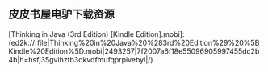## 皮皮书屋电驴下载资源 

[Flash Multiplayer Virtual Worlds.pdf]: (ed2k://|file|Flash%20Multiplayer%20Virtual%20Worlds.pdf|19420400|4412ae5658f12c1dd62f864249614cfd|h=3znimuvfrgewsvayjozytnqjh54rsjz4|/)

[正则指引.pdf]: (ed2k://|file|%E6%AD%A3%E5%88%99%E6%8C%87%E5%BC%95.pdf|33649552|e4d6c620193edeb4494a36d0f4b33416|h=2veq7i66zpl3lwix7ritxtht5zmovlne|/)

[Programming From The Ground Up.pdf]: (ed2k://|file|Programming%20From%20The%20Ground%20Up.pdf|1383853|40302e9f8ef14ebe5298ee4b1afd4532|h=qlg2dwbpxdaeshulozolhsprsv3cijx2|/)

[Essential Scrum_ A Practical Guide to the Most Popular Agile Process.pdf]: (ed2k://|file|Essential%20Scrum_%20A%20Practical%20Guide%20to%20the%20Most%20Popular%20Agile%20Process.pdf|23515980|aa14587e4e4399f04439e3bf58b7669f|h=ltmekeuq76zj3ttwt4xoq4fdutgcmp5y|/)

[Harry Potter  and the Half-Blood Prince.pdf]: (ed2k://|file|Harry%20Potter%20%20and%20the%20Half-Blood%20Prince.pdf|5520925|bd4be2e85935235d42f0397e2cbb8e31|h=faspmmcct2ngcmyoxfhzdbyhwfjxp2er|/)

[Microsoft Dynamics Sure Step 2010.pdf]: (ed2k://|file|Microsoft%20Dynamics%20Sure%20Step%202010.pdf|23963816|5ee3a45eaa3af0f13afa29ad396975a7|h=ul7mewarpvw4b5mkajzgokyv4v222j5m|/)

[A Guide to the Project Management Body of Knowledge (PMBOK® Guide), Third Edition.chm]: (ed2k://|file|A%20Guide%20to%20the%20Project%20Management%20Body%20of%20Knowledge%20%28PMBOK%C2%AE%20Guide%29%2C%20Third%20Edition.chm|15447370|b78d3dd2f2484454c8655c9bcfd09e4d|h=6zuhoyhitfl2uybqdelo45pwnfdndzqp|/)

[C# in Depth, Second Edition.pdf]: (ed2k://|file|C%23%20in%20Depth%2C%20Second%20Edition.pdf|20429666|8feb646f53c94c805ba7c1a6399372ef|h=b4757lblbk4vzcb4z57veacnpxxvtceb|/)

[Microsoft Windows Workflow Foundation 4.0 Cookbook.pdf]: (ed2k://|file|Microsoft%20Windows%20Workflow%20Foundation%204.0%20Cookbook.pdf|11611866|57ffef802109d7141280ba3131e805a2|h=gaakydyurxbwjuijoeatl5ph6onwgnv6|/)

[Software Requirements, Third Edition.pdf]: (ed2k://|file|Software%20Requirements%2C%20Third%20Edition.pdf|19329521|23057950f9332cb84d68ab79b53547a9|h=qa4ka23uojn4u3ytluifaqxtr3wh6inx|/)

[HTML5与CSS3设计模式.pdf]: (ed2k://|file|HTML5%E4%B8%8ECSS3%E8%AE%BE%E8%AE%A1%E6%A8%A1%E5%BC%8F.pdf|44439790|25bf15b97e268f1e7a90f1d0b451ac28|h=dusfujiwlm3i5idamsvx7npkax43mrga|/)

[Linux Network Security.chm]: (ed2k://|file|Linux%20Network%20Security.chm|6762026|2f31fde2a2a31365bf91a3729604583b|h=voofehkwamqqj23osrgr6c5gsjpxbp5q|/)

[Privacy and Security for Cloud Computing.pdf]: (ed2k://|file|Privacy%20and%20Security%20for%20Cloud%20Computing.pdf|3707376|869aa897c12e400e57978a59d3c4108c|h=rwk6exgriq6khgcfoxnwpgvzq4pbogbb|/)

[Introduction to Game Physics with Box2D.pdf]: (ed2k://|file|Introduction%20to%20Game%20Physics%20with%20Box2D.pdf|4565699|79c4f52f9808373c9391ead447d0e758|h=6zs5k2pmkajerqylqs2u2lyppifilpb4|/)

[深入HTML5应用开发.pdf]: (ed2k://|file|%E6%B7%B1%E5%85%A5HTML5%E5%BA%94%E7%94%A8%E5%BC%80%E5%8F%91.pdf|43973468|925d01b7fff0b29a41aa504ec58a0d74|h=ornjansvnw4x25lsgofwxzn64iqrhq4x|/)

[IPv6_ Theory, Protocol, and Practice, 2nd Edition.pdf]: (ed2k://|file|IPv6_%20Theory%2C%20Protocol%2C%20and%20Practice%2C%202nd%20Edition.pdf|3555219|7b2cebd9721f19802853a30ee6b4768a|h=5oa3kjrriluzqbeme7kggykb7hnpcv2t|/)

[Introduction to Machine Learning.pdf]: (ed2k://|file|Introduction%20to%20Machine%20Learning.pdf|16606146|ed417716e0b61b9a304ffd1c6a198bf6|h=zoxyr57iy32hnzj3kcugrx3fsr6gvtth|/)

[iPhone Games Projects.pdf]: (ed2k://|file|iPhone%20Games%20Projects.pdf|5645383|8a9527ebf91d602a32b9fbd3dd3d0d38|h=o7jpopqlecuxt3axogdciuzmbs2a7gkk|/)

[SharePoint 2010商业智能基础(SharePoint 2010 Business Intelligence).pdf]: (ed2k://|file|SharePoint%202010%E5%95%86%E4%B8%9A%E6%99%BA%E8%83%BD%E5%9F%BA%E7%A1%80%28SharePoint%202010%20Business%20Intelligence%29.pdf|14857712|06dac06b0210559cad05dc81f98071a9|h=fwho72k3c63pofkejjxwdjyzillnym5f|/)

[Facebook Cookbook.pdf]: (ed2k://|file|Facebook%20Cookbook.pdf|9277183|0c08d2bf12e5384d191d52820d086db1|h=mkwpu5zsb6ultsd2hvb7ewp6peto2olv|/)

[Pro SharePoint 2010 Development for Office 365.pdf]: (ed2k://|file|Pro%20SharePoint%202010%20Development%20for%20Office%20365.pdf|33064716|b0d04e9ba038595ec9a0197f78559683|h=lucsyxovdwlzsxdsopi2kdnbhuj24ujl|/)

[Understanding Linux Network Internals.pdf]: (ed2k://|file|Understanding%20Linux%20Network%20Internals.pdf|6760809|50d8759e8bd5f0b91f5affde4042a323|h=zvbs37gbdjf65ehojhz6dimopyzmedd4|/)

[用 TCP_IP 进行网际互联, 第1卷, 第4版.pdf]: (ed2k://|file|%E7%94%A8%20TCP_IP%20%E8%BF%9B%E8%A1%8C%E7%BD%91%E9%99%85%E4%BA%92%E8%81%94%2C%20%E7%AC%AC1%E5%8D%B7%2C%20%E7%AC%AC4%E7%89%88.pdf|17011411|7bcb041c887db501be42eda73fade7f9|h=lz4qq5mplbh4mw54age5vwxn6yjej2mr|/)

[Exploratory Social Network Analysis with Pajek.pdf]: (ed2k://|file|Exploratory%20Social%20Network%20Analysis%20with%20Pajek.pdf|5007265|dc67215ab56782295e9948f0038e7fb3|h=z4gw3ljklgn3r3i6ri6tjihq7z4wfbff|/)

[WinRT Revealed.pdf]: (ed2k://|file|WinRT%20Revealed.pdf|3735353|a566b7eb2f1bb7271972714230a61e45|h=6n72qtij5t45eraoedvkm4wz4tyegsdb|/)

[设计模式精解.pdf]: (ed2k://|file|%E8%AE%BE%E8%AE%A1%E6%A8%A1%E5%BC%8F%E7%B2%BE%E8%A7%A3.pdf|29135435|16d168b440477e1e0d3bf86e1bcd241a|h=efjc43j4hhlgynkbgyypybiedqvyqjkb|/)

[Cloud Computing_ Technologies and Strategies of the Ubiquitous Data Center.pdf]: (ed2k://|file|Cloud%20Computing_%20Technologies%20and%20Strategies%20of%20the%20Ubiquitous%20Data%20Center.pdf|1955449|18bf70b43004b9b2cbbd92c700da59d8|h=26vhtdukqpg25ha5kxe6y2j32yxrygeq|/)

[Beginning Programming with Java For Dummies, 3rd Edition.pdf]: (ed2k://|file|Beginning%20Programming%20with%20Java%20For%20Dummies%2C%203rd%20Edition.pdf|13384189|436b0804da1fd9c830b3dab13c7c3201|h=3b2aiy7jale3qm3sysccj5kbdd6tzizu|/)

[Microsoft SharePoint_ Building Office 2007 Solutions in C# 2005.pdf]: (ed2k://|file|Microsoft%20SharePoint_%20Building%20Office%202007%20Solutions%20in%20C%23%202005.pdf|7700700|942f1c7709c957ea7b75103070382a0d|h=hzavapljpbb22aqryu7s6oszd3kxmalj|/)

[A Manager’s guide to IT law, Second Edition.pdf]: (ed2k://|file|A%20Manager%E2%80%99s%20guide%20to%20IT%20law%2C%20Second%20Edition.pdf|11011987|918bf16f70d4d3231ff46a212a2accb4|h=b5pptzwbjzih2sfu7lkzg5mrkur5u6tb|/)

[Mastering Nginx.pdf]: (ed2k://|file|Mastering%20Nginx.pdf|2440052|032c2c7bc4523febb2dd138b6918b245|h=lmpqkxbvlbpg6zcnhmbai6tmlpckg452|/)

[The Digital Photography Book, volume 3.pdf]: (ed2k://|file|The%20Digital%20Photography%20Book%2C%20volume%203.pdf|16968858|4bef6c1dd13d7d8af13c8a17489c9a13|h=h3tg6seqjf2norkaqtpcyacmwial26c6|/)

[Intel® 64 and IA-32 Architectures Software Developer’s Manual Volume 3A_ System Programming Guide, Part 1.pdf]: (ed2k://|file|Intel%C2%AE%2064%20and%20IA-32%20Architectures%20Software%20Developer%E2%80%99s%20Manual%20Volume%203A_%20System%20Programming%20Guide%2C%20Part%201.pdf|5708090|356b4ddd0355778e35404af1552d3878|h=3v25xyjykydtulnz4qv3sya7ic4o7zdi|/)

[微积分之屠龙宝刀.pdf]: (ed2k://|file|%E5%BE%AE%E7%A7%AF%E5%88%86%E4%B9%8B%E5%B1%A0%E9%BE%99%E5%AE%9D%E5%88%80.pdf|30504491|d3c9b4c7f9d0006fe70b4397b7d83435|h=t6cg2lwq2jys6k7opdwphkbntgfsb24r|/)

[MCTS Self-Paced Training Kit (Exam 70-526)_ Microsoft .NET Framework 2.0 Windows -Based Client Development.pdf]: (ed2k://|file|MCTS%20Self-Paced%20Training%20Kit%20%28Exam%2070-526%29_%20Microsoft%20.NET%20Framework%202.0%20Windows%20-Based%20Client%20Development.pdf|9413564|edbafeb3460055a555941a0324451951|h=fosmsyvfjyd64non2x75liifnvfryn5q|/)

[Fundamentals of Database Systems 6th Edition.pdf]: (ed2k://|file|Fundamentals%20of%20Database%20Systems%206th%20Edition.pdf|8694548|0b4cec614a9e44a499203d155cc3d1fa|h=7yfb6gkay2ol5va4n2ivp6vyp7hdkfgp|/)

[The Unified Modeling Language User Guide, Second Edition.chm]: (ed2k://|file|The%20Unified%20Modeling%20Language%20User%20Guide%2C%20Second%20Edition.chm|5049319|40587554df5c924229fd00c5c5cb8772|h=zixd7ujetfciczavunk2zyzlhoevuwh7|/)

[IDA Pro 代码破译揭秘（Reverse Engineering Code With IDA Pro）.pdf]: (ed2k://|file|IDA%20Pro%20%E4%BB%A3%E7%A0%81%E7%A0%B4%E8%AF%91%E6%8F%AD%E7%A7%98%EF%BC%88Reverse%20Engineering%20Code%20With%20IDA%20Pro%EF%BC%89.pdf|25795411|fb45c48135a4eca2b6786dedfb99a7db|h=2ndf5dsyr4ikbjdoqdbff57dw5k4ndm5|/)

[Adobe Photoshop CS5 One-on-One.pdf]: (ed2k://|file|Adobe%20Photoshop%20CS5%20One-on-One.pdf|30688656|be01d6321fe21b79d7675f96ad89c1f0|h=jnteenccftiykhdomm2pywajfpkmyvqv|/)

[Beginning Oracle Application Express.pdf]: (ed2k://|file|Beginning%20Oracle%20Application%20Express.pdf|19393277|4ca204fd4f2b5a55694184c48beb3b3d|h=avylcrwvjleiz45vq2ynujyfbmtx4aqz|/)

[MCTS Self-Paced Training Kit (Exam 70-561)_ Microsoft® .NET Framework 3.5 ADO.NET Application Development.chm]: (ed2k://|file|MCTS%20Self-Paced%20Training%20Kit%20%28Exam%2070-561%29_%20Microsoft%C2%AE%20.NET%20Framework%203.5%20ADO.NET%20Application%20Development.chm|9381131|c490705e3eb00781c14114fedf550e96|h=7a7aakjy3rld5vqbw3l26zchojq4erdj|/)

[Oracle Certified Professional Java SE 7 Programmer Exams 1Z0-804 and 1Z0-805.pdf]: (ed2k://|file|Oracle%20Certified%20Professional%20Java%20SE%207%20Programmer%20Exams%201Z0-804%20and%201Z0-805.pdf|6617847|4a18ced1119ff33a46c7fa7d5a59d89a|h=kb3vdooma6tyfxqzpg6lvtaittk5w4sr|/)

[程序员实用算法.pdf]: (ed2k://|file|%E7%A8%8B%E5%BA%8F%E5%91%98%E5%AE%9E%E7%94%A8%E7%AE%97%E6%B3%95.pdf|32835765|59ebebe454bb2a487f42890a93b99091|h=epnsfdzh2s5kyfmmsesbr4rsja2unfvw|/)

[统计信号处理基础.pdf]: (ed2k://|file|%E7%BB%9F%E8%AE%A1%E4%BF%A1%E5%8F%B7%E5%A4%84%E7%90%86%E5%9F%BA%E7%A1%80.pdf|16524449|4ab2e7d76614d8378fab47b6f71c32b1|h=iqst24jyygtncczaeypo5gyfqkqommko|/)

[Starting an Online Business for Dummies, 7th Edition.pdf]: (ed2k://|file|Starting%20an%20Online%20Business%20for%20Dummies%2C%207th%20Edition.pdf|28967547|bcb419614c33a19082eda17e97bbd276|h=wnbkfadpvzg2ygbik3zphcr55cpfckbr|/)

[LiveCode Mobile Development_ Beginner’s Guide.pdf]: (ed2k://|file|LiveCode%20Mobile%20Development_%20Beginner%E2%80%99s%20Guide.pdf|8198862|eeb1e7102558966dac43080486166c62|h=yz6vgjjat7tjo52oori6i5mfbhzfu42o|/)

[The Illustrated Network_ How TCP_IP Works in a Modern Network.pdf]: (ed2k://|file|The%20Illustrated%20Network_%20How%20TCP_IP%20Works%20in%20a%20Modern%20Network.pdf|18380228|dab3cd78d0c59456b505c9f70f54ab6d|h=hyoftvkgzev557x3xmr2sd6qc2oasort|/)

[Think in C++ vol2.pdf]: (ed2k://|file|Think%20in%20C%2B%2B%20vol2.pdf|2089683|1965a1c1b9734fd949cc0d9351a59134|h=zzu53k3lqpqvrffbnvslaglpbvbrboig|/)

[男女亲密对话：两性互动必修课.坦嫩.PDF.pdf]: (ed2k://|file|%E7%94%B7%E5%A5%B3%E4%BA%B2%E5%AF%86%E5%AF%B9%E8%AF%9D%EF%BC%9A%E4%B8%A4%E6%80%A7%E4%BA%92%E5%8A%A8%E5%BF%85%E4%BF%AE%E8%AF%BE.%E5%9D%A6%E5%AB%A9.PDF.pdf|38428627|a1834ff5b6a98e4af84e8e115a70bc52|h=ho6oweny6smfzeqr76ne6mh5izt5gy56|/)

[Beginning Windows 8 Application Development.pdf]: (ed2k://|file|Beginning%20Windows%208%20Application%20Development.pdf|23437912|aeb21427fa32964bcb50e1e78b29d83e|h=mvqyrfzyxl6lr6z774t52e43ehridsck|/)

[Cocos2d-X by Example Beginner’s Guide.pdf]: (ed2k://|file|Cocos2d-X%20by%20Example%20Beginner%E2%80%99s%20Guide.pdf|3656792|868931f1dd688dce6fe44f495bcd683e|h=zoaibar6rwbas57xxf66o6g4c2zq4r6d|/)

[MCTS_ Microsoft Office SharePoint Server 2007 Configuration Study Guide_ Exam 70-630.pdf]: (ed2k://|file|MCTS_%20Microsoft%20Office%20SharePoint%20Server%202007%20Configuration%20Study%20Guide_%20Exam%2070-630.pdf|16439065|1c6b51312fcf0a7233e73ab9ccc4da42|h=hco23ycashhulisq2ltn7o3w6ioxj4r3|/)

[Oracle Weblogic Server 11gR1 PS2_ Administration Essentials.pdf]: (ed2k://|file|Oracle%20Weblogic%20Server%2011gR1%20PS2_%20Administration%20Essentials.pdf|6279216|900e5140c8318d8348e79084807f2bda|h=q3fwxnfjbyuihkwuawwbego4agc3eabg|/)

[Programming Windows 程式设计开发指南.pdf]: (ed2k://|file|Programming%20Windows%20%E7%A8%8B%E5%BC%8F%E8%AE%BE%E8%AE%A1%E5%BC%80%E5%8F%91%E6%8C%87%E5%8D%97.pdf|7602579|0c081994011c9fcec38923025e39beef|h=u7rizkp6vyq6bd24vpwayismwwlkum6m|/)

[编译器构造(ZIP卷2).pdf]: (ed2k://|file|%E7%BC%96%E8%AF%91%E5%99%A8%E6%9E%84%E9%80%A0%28ZIP%E5%8D%B72%29.pdf|45844927|46fc98651cdd3d680a39d2712c23360f|h=6byd7doxa35dgcvkagqaetn3uk646m7f|/)

[Microsoft SQL Server 2008 技术内幕：T-SQL 语言基础.pdf]: (ed2k://|file|Microsoft%20SQL%20Server%202008%20%E6%8A%80%E6%9C%AF%E5%86%85%E5%B9%95%EF%BC%9AT-SQL%20%E8%AF%AD%E8%A8%80%E5%9F%BA%E7%A1%80.pdf|32103076|2cdc51f9fdb791cf0ca788ed5ba6db35|h=kjtafhwqmajojynxxfjxjpwpfsigj5uo|/)

[Microsoft SQL Server 2012 Analysis Services_ The BISM Tabular Model.pdf]: (ed2k://|file|Microsoft%20SQL%20Server%202012%20Analysis%20Services_%20The%20BISM%20Tabular%20Model.pdf|39815720|1311f0101585e1118ade06681e2ad460|h=jduc3vl2vtrgfxi2s524padonjedtw42|/)

[Selenium_Simplified 2nd edition.pdf]: (ed2k://|file|Selenium_Simplified%202nd%20edition.pdf|7663953|55d232247994c3bd3f31832f6de533c9|h=gfcrfdypkl2yr7pmjhtoq5nsefp7z6lm|/)

[Beginning SQL Server Modeling.pdf]: (ed2k://|file|Beginning%20SQL%20Server%20Modeling.pdf|9763479|1b2164b6f15be25b0d51fb6cadb6db29|h=udfypz5did5tah2bnuyowupsy6wj3y6l|/)

[深入理解计算机系统(原书第2版).pdf]: (ed2k://|file|%E6%B7%B1%E5%85%A5%E7%90%86%E8%A7%A3%E8%AE%A1%E7%AE%97%E6%9C%BA%E7%B3%BB%E7%BB%9F%28%E5%8E%9F%E4%B9%A6%E7%AC%AC2%E7%89%88%29.pdf|24211124|33a96cd8e4db00cc028e66da48cb8865|h=f2rpq5rwdmhm2hiirotphfrsc26pzvp2|/)

[Go 语言编程.pdf]: (ed2k://|file|Go%20%E8%AF%AD%E8%A8%80%E7%BC%96%E7%A8%8B.pdf|9294353|ef261acb855845b1df49f6361c229b42|h=hzapa5ki5pdq3hbzrfo5fah5a5riywpb|/)

[UNIX程序设计教程.pdf]: (ed2k://|file|UNIX%E7%A8%8B%E5%BA%8F%E8%AE%BE%E8%AE%A1%E6%95%99%E7%A8%8B.pdf|24355952|192c241d4f0f835a1d99e59ace3dc57d|h=dnypengjhjnwanlaqii34fvsgb5zxifm|/)

[与众不同的心理学.pdf]: (ed2k://|file|%E4%B8%8E%E4%BC%97%E4%B8%8D%E5%90%8C%E7%9A%84%E5%BF%83%E7%90%86%E5%AD%A6.pdf|11753876|bcf7f330a21b453aec9446d1654b9e19|h=xjpj2e67hxc3iq3dsmoxvxfrzbvxwpei|/)

[Operating Systems_ Internals and Design Principle (7th Edition).pdf]: (ed2k://|file|Operating%20Systems_%20Internals%20and%20Design%20Principle%20%287th%20Edition%29.pdf|8902179|5043697b1c0ed99ea9d05a1df1f93c55|h=6s6autd4mkeejz5jrzvd6cxvrwkcyy2a|/)

[Professional SlickEdit.pdf]: (ed2k://|file|Professional%20SlickEdit.pdf|11547186|dc215ef4172c59eaf08b2a03d7f4ab80|h=flm4lpajhe5cr2s6hqam7wdqgvkw5dh6|/)

[Excel VBA Programming For Dummies, 3rd Edition.pdf]: (ed2k://|file|Excel%20VBA%20Programming%20For%20Dummies%2C%203rd%20Edition.pdf|4060095|61dc24e5ca7c5571aa360df6ad5001ac|h=l2qibncdmkgrylphewkt3vxcxqetolcc|/)

[Workflow in the 2007 Microsoft Office System.pdf]: (ed2k://|file|Workflow%20in%20the%202007%20Microsoft%20Office%20System.pdf|12752895|30de9a13515964de3e2d71055d44848c|h=zc3o5ye4jfg4stn7pqdazg47754b37y3|/)

[How to Think Like a Computer Scientist.pdf]: (ed2k://|file|How%20to%20Think%20Like%20a%20Computer%20Scientist.pdf|769121|99f3e9aa1ca0a3ecd3c34bb9d8f7225a|h=u44v47kcx5uloagfomjt737ymnqahq2r|/)

[Realistic Ray Tracing.pdf]: (ed2k://|file|Realistic%20Ray%20Tracing.pdf|21726574|b643f6cd8401100593622dae342805df|h=cmz4nvj4afpnz4ylbjit6sqgiei4rs76|/)

[UNIX_Linux系统管理技术手册(第四版)(完整书签)(ZIP卷3).pdf]: (ed2k://|file|UNIX_Linux%E7%B3%BB%E7%BB%9F%E7%AE%A1%E7%90%86%E6%8A%80%E6%9C%AF%E6%89%8B%E5%86%8C%28%E7%AC%AC%E5%9B%9B%E7%89%88%29%28%E5%AE%8C%E6%95%B4%E4%B9%A6%E7%AD%BE%29%28ZIP%E5%8D%B73%29.pdf|39274298|ab29ff2b824f451a192725f787e93789|h=y62zdgkgzbnkpmneq2tfs2666h77nntl|/)

[Practical Load Balancing.pdf]: (ed2k://|file|Practical%20Load%20Balancing.pdf|33756124|662d2fbe6e059b2bb459544e0af5b44d|h=rs4ax4onb2zzy62prfthdeaxgu4qznhk|/)

[Pro PHP_ Patterns, Frameworks, Testing and More.pdf]: (ed2k://|file|Pro%20PHP_%20Patterns%2C%20Frameworks%2C%20Testing%20and%20More.pdf|6112780|6bb3ff19d18ec74f9f0e8e8205449571|h=y2oltzhjlabx4c73yv5yqrpv7cq4wglv|/)

[DirectShow实务精选.pdf]: (ed2k://|file|DirectShow%E5%AE%9E%E5%8A%A1%E7%B2%BE%E9%80%89.pdf|15701448|7966b4cb0b0e0f2b30cf7e9c823aa288|h=n7h3y3fejtwdsj5dhgtkwkoq3lafsrkh|/)

[Core Servlets and Javaserver Pages_ Advanced Technologies, Vol. 2 (2nd Edition).zip]: (ed2k://|file|Core%20Servlets%20and%20Javaserver%20Pages_%20Advanced%20Technologies%2C%20Vol.%202%20%282nd%20Edition%29.zip|36528773|07a6aa4d511531a78aba1ba2e7ad5608|h=azgzwkhvrrurgr3zc7ekskua7c5bt5sj|/)

[Imagine_ How Creativity Works.pdf]: (ed2k://|file|Imagine_%20How%20Creativity%20Works.pdf|1821239|ec63e8d3e2b708d6c923ac302d8cdacb|h=qoxp7l4irhhwluo2ebrgt24lguqjj4eb|/)

[SQL Server 2008 Administration_ Real-World Skills for MCITP Certification and Beyond (Exams 70-432 and 70-450).pdf]: (ed2k://|file|SQL%20Server%202008%20Administration_%20Real-World%20Skills%20for%20MCITP%20Certification%20and%20Beyond%20%28Exams%2070-432%20and%2070-450%29.pdf|17468270|02917b0f45a00dddf323510d368a42d1|h=eo6vc42bxry54d5k56osh3p7vtrfkiou|/)

[Concurrent Programming on Windows.pdf]: (ed2k://|file|Concurrent%20Programming%20on%20Windows.pdf|32167407|a17b4d56f034363f2d3821c03a76fcae|h=fhthueye4k43vkaibnu5nv2wi6dvjjhn|/)

[The Debian Administrator’s Handbook.pdf]: (ed2k://|file|The%20Debian%20Administrator%E2%80%99s%20Handbook.pdf|26815143|2f447fce3d2f766165fe763c414c6e67|h=nnruhekvbxhontzydedvi2ee5piqqwp7|/)

[iPhone and iPad Apps for Absolute Beginners.pdf]: (ed2k://|file|iPhone%20and%20iPad%20Apps%20for%20Absolute%20Beginners.pdf|12290202|e70a3588a6f84a17d3df70075b0a65c7|h=copyiklpq4pnhqcjnbcfafugpsur2mmc|/)

[Thinking in Java (3rd Edition) [Kindle Edition].mobi]: (ed2k://|file|Thinking%20in%20Java%20%283rd%20Edition%29%20%5BKindle%20Edition%5D.mobi|2493257|7f2007a6f18e55096905997455dc2b4b|h=hsfj35gvlhztb3qkvdfmufqprpivebyl|/)

